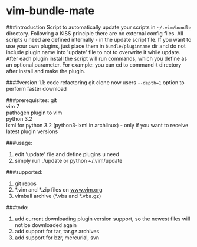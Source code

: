 # vim-bundle-mate

###introduction
Script to automatically update your scripts in `~/.vim/bundle` directory.
Following a KISS principle there are no external config files. All scripts u need are defined internally - in the update script file.
If you want to use your own plugins, just place them in `bundle/pluginname` dir and do not include plugin name into 'update' file to not to overwrite it while update.
After each plugin install the script will run commands, which you define as an optional parameter. For example: you can cd to command-t directory after install and make the plugin.

####version 1.1:
code refactoring
git clone now users `--depth=1` option to perform faster download

###prerequisites:
git  
vim 7  
pathogen plugin to vim  
python 3.2  
lxml for python 3.2 (python3-lxml in archlinux) - only if you want to receive latest plugin versions  

###usage:
1. edit 'update' file and define plugins u need
2. simply run ./update or python ~/.vim/update

###supported:
1. git repos
2. *.vim and *.zip files on www.vim.org
3. vimball archive (*.vba and *.vba.gz)

###todo:
1. add current downloading plugin version support, so the newest files will not be downloaded again
2. add support for tar, tar.gz archives
3. add support for bzr, mercurial, svn
